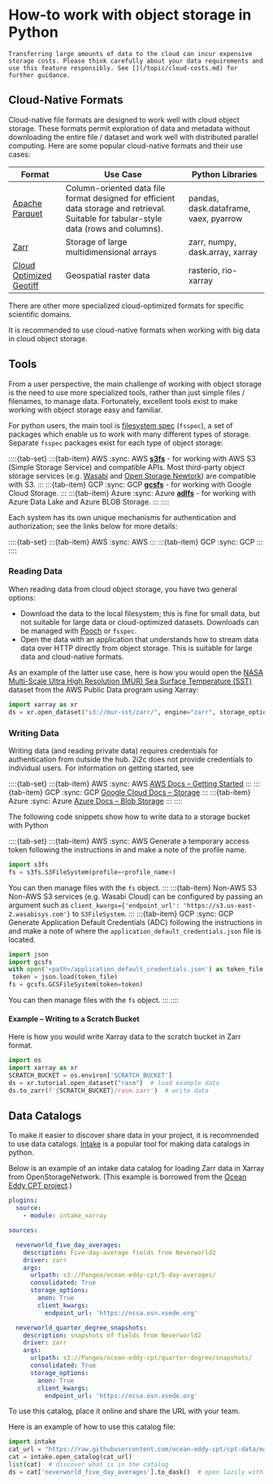 # How-to work with object storage in Python

```{warning}
Transferring large amounts of data to the cloud can incur expensive storage costs. Please think carefully about your data requirements and use this feature responsibly. See [](/topic/cloud-costs.md) for further guidance.
```

## Cloud-Native Formats

Cloud-native file formats are designed to work well with cloud object storage. These formats permit exploration of data and metadata without downloading the entire file / dataset and work well with distributed parallel computing. Here are some popular cloud-native formats and their use cases:

| Format | Use Case | Python Libraries |
|--|--|--|
| [Apache Parquet](https://parquet.apache.org/) | Column-oriented data file format designed for efficient data storage and retrieval. Suitable for tabular-style data (rows and columns). | pandas, dask.dataframe, vaex, pyarrow |
| [Zarr](http://zarr.dev/) | Storage of large multidimensional arrays | zarr, numpy, dask.array, xarray |
| [Cloud Optimized Geotiff](https://www.cogeo.org/) | Geospatial raster data | rasterio, rio-xarray |

There are other more specialized cloud-optimized formats for specific scientific domains.

It is recommended to use cloud-native formats when working with big data in cloud object storage.

## Tools

From a user perspective, the main challenge of working with object storage is the need
to use more specialized tools, rather than just simple files / filenames, to manage data.
Fortunately, excellent tools exist to make working with object storage easy and familiar.

For python users, the main tool is [filesystem spec](https://filesystem-spec.readthedocs.io/en/latest/)
(`fsspec`), a set of packages which enable us to work with many different types of storage.
Separate `fsspec` packages exist for each type of object storage:

::::{tab-set}
:::{tab-item} AWS
:sync: AWS
**[s3fs](https://s3fs.readthedocs.io/en/latest/)** - for working with AWS S3 (Simple Storage Service) and compatible APIs. Most third-party object storage services (e.g. [Wasabi](https://wasabi.com/) and [Open Storage Newtork](https://openstoragenetwork.org/)) are compatible with S3.
:::
:::{tab-item} GCP
:sync: GCP
**[gcsfs](https://gcsfs.readthedocs.io/en/latest/)** - for working with Google Cloud Storage.
:::
:::{tab-item} Azure
:sync: Azure
**[adlfs](https://github.com/fsspec/adlfs)** - for working with Azure Data Lake and Azure BLOB Storage.
:::
::::

Each system has its own unique mechanisms for authentication and authorization; see the links below for more details:

::::{tab-set}
:::{tab-item} AWS
:sync: AWS
[](manage-object-storage-aws.md)
:::
:::{tab-item} GCP
:sync: GCP
[](manage-object-storage-gcp.md)
:::
::::

### Reading Data

When reading data from cloud object storage, you have two general options:
- Download the data to the local filesystem; this is fine for small data, but not suitable for
  large data or cloud-optimized datasets. Downloads can be managed with
  [Pooch](https://www.fatiando.org/pooch/latest/) or `fsspec`.
- Open the data with an application that understands how to stream data data
  over HTTP directly from object storage. This is suitable for large data and
  cloud-native formats.

As an example of the latter use case, here is how you would open the
[NASA  Multi-Scale Ultra High Resolution (MUR) Sea Surface Temperature (SST)](https://registry.opendata.aws/mur/)
dataset from the AWS Public Data program using Xarray:

```python
import xarray as xr
ds = xr.open_dataset("s3://mur-sst/zarr/", engine="zarr", storage_options={"anon": True})
```

### Writing Data

Writing data (and reading private data) requires credentials for authentication from outside the hub. 2i2c does not provide credentials to individual users. For information on getting started, see

::::{tab-set}
:::{tab-item} AWS
:sync: AWS
[AWS Docs – Getting Started](https://aws.amazon.com/s3/getting-started/)
:::
:::{tab-item} GCP
:sync: GCP
[Google Cloud Docs – Storage](https://cloud.google.com/storage)
:::
:::{tab-item} Azure
:sync: Azure
[Azure Docs – Blob Storage](https://azure.microsoft.com/en-us/services/storage/blobs/)
:::
::::

The following code snippets show how to write data to a storage bucket with Python

::::{tab-set}
:::{tab-item} AWS
:sync: AWS
Generate a temporary access token following the instructions in [](manage-object-storage-aws/#upload-files-to-an-s3-bucket-from-outside-the-hub) and make a note of the profile name.

```python
import s3fs
fs = s3fs.S3FileSystem(profile=<profile_name>)
```
You can then manage files with the `fs` object.
:::
:::{tab-item} Non-AWS S3
Non-AWS S3 services (e.g. Wasabi Cloud) can be configured by passing an argument
such as `client_kwargs={'endpoint_url': 'https://s3.us-east-2.wasabisys.com'}`
to `S3FileSystem`.
:::
:::{tab-item} GCP
:sync: GCP
Generate Application Default Credentials (ADC) following the instructions in [](manage-object-storage-gcp/#large-datasets-from-a-remote-server) and make a note of where the `application_default_credentials.json` file is located.

```python
import json
import gcsfs
with open('<path>/application_default_credentials.json') as token_file:
 token = json.load(token_file)
fs = gcsfs.GCSFileSystem(token=token)
```
You can then manage files with the `fs` object.
:::
::::

#### Example – Writing to a Scratch Bucket

Here is how you would write Xarray data to the scratch bucket in Zarr format.

```python
import os
import xarray as xr
SCRATCH_BUCKET = os.environ['SCRATCH_BUCKET'] 
ds = xr.tutorial.open_dataset("rasm")  # load example data
ds.to_zarr(f'{SCRATCH_BUCKET}/rasm.zarr')  # write data
```

## Data Catalogs

To make it easier to discover share data in your project, it is recommended to use
data catalogs. [Intake](https://intake.readthedocs.io/en/latest/) is a popular tool for making
data catalogs in python.

Below is an example of an intake data catalog for loading Zarr data in Xarray from
OpenStorageNetwork. (This example is borrowed from the [Ocean Eddy CPT project](https://github.com/ocean-eddy-cpt/cpt-data/blob/master/catalog.yaml).)

```yaml
plugins:
  source:
    - module: intake_xarray

sources:

  neverworld_five_day_averages:
    description: Five-day-average fields from Neverworld2
    driver: zarr
    args:
      urlpath: s3://Pangeo/ocean-eddy-cpt/5-day-averages/
      consolidated: True
      storage_options:
        anon: True
        client_kwargs:
          endpoint_url: 'https://ncsa.osn.xsede.org'

  neverworld_quarter_degree_snapshots:
    description: snapshots of fields from Neverworld2
    driver: zarr
    args:
      urlpath: s3://Pangeo/ocean-eddy-cpt/quarter-degree/snapshots/
      consolidated: True
      storage_options:
        anon: True
        client_kwargs:
          endpoint_url: 'https://ncsa.osn.xsede.org'
```

To use this catalog, place it online and share the URL with your team.

Here is an example of how to use this catalog file:

```python
import intake
cat_url = "https://raw.githubusercontent.com/ocean-eddy-cpt/cpt-data/master/catalog.yaml"
cat = intake.open_catalog(cat_url)
list(cat)  # discover what is in the catalog
ds = cat['neverworld_five_day_averages'].to_dask()  # open lazily with Xarray
```
